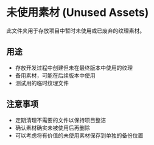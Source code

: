 # 未使用素材 (Unused Assets)

此文件夹用于存放项目中暂时未使用或已废弃的纹理素材。

## 用途
- 存放开发过程中创建但未在最终版本中使用的纹理
- 备用素材，可能在后续版本中使用
- 测试用的临时纹理文件

## 注意事项
- 定期清理不需要的文件以保持项目整洁
- 确认素材确实未被使用后再删除
- 可以考虑将有价值的未使用素材保存到单独的备份位置
